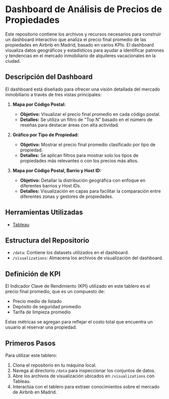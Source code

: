 # Dashboard de Análisis de Precios de Propiedades

Este repositorio contiene los archivos y recursos necesarios para construir un dashboard interactivo que analiza el precio final promedio de las propiedades en Airbnb en Madrid, basado en varios KPIs. El dashboard visualiza datos geográficos y estadísticos para ayudar a identificar patrones y tendencias en el mercado inmobiliario de alquileres vacacionales en la ciudad.

## Descripción del Dashboard

El dashboard está diseñado para ofrecer una visión detallada del mercado inmobiliario a través de tres vistas principales:

1. **Mapa por Código Postal:**
   - **Objetivo:** Visualizar el precio final promedio en cada código postal.
   - **Detalles:** Se utiliza un filtro de "Top N" basado en el número de reseñas para destacar áreas con alta actividad.

2. **Gráfico por Tipo de Propiedad:**
   - **Objetivo:** Mostrar el precio final promedio clasificado por tipo de propiedad.
   - **Detalles:** Se aplican filtros para mostrar solo los tipos de propiedades más relevantes o con los precios más altos.

3. **Mapa por Código Postal, Barrio y Host ID:**
   - **Objetivo:** Detallar la distribución geográfica con enfoque en diferentes barrios y Host IDs.
   - **Detalles:** Visualización en capas para facilitar la comparación entre diferentes zonas y gestores de propiedades.

## Herramientas Utilizadas

- [Tableau](https://www.tableau.com/)
  
## Estructura del Repositorio

- `/data`: Contiene los datasets utilizados en el dashboard.
- `/visualizations`: Almacena los archivos de visualización del dashboard.

## Definición de KPI
El Indicador Clave de Rendimiento (KPI) utilizado en este tablero es el precio final promedio, que es un compuesto de:
- Precio medio de listado
- Depósito de seguridad promedio
- Tarifa de limpieza promedio

Estas métricas se agregan para reflejar el costo total que encuentra un usuario al reservar una propiedad.

## Primeros Pasos

Para utilizar este tablero:

1. Clona el repositorio en tu máquina local.
2. Navega al directorio `/data` para inspeccionar los conjuntos de datos.
3. Abre los archivos de visualización ubicados en `/visualizations` con Tableau.
4. Interactúa con el tablero para extraer conocimientos sobre el mercado de Airbnb en Madrid.

